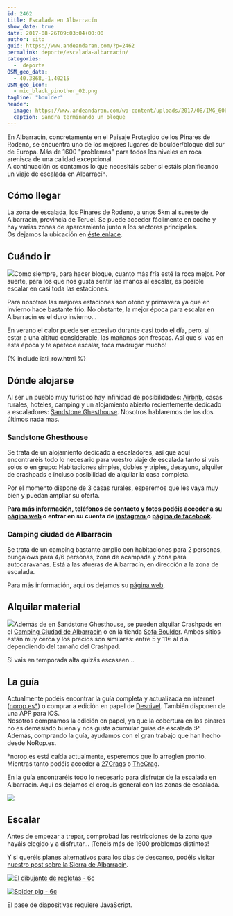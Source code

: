 ```yaml
---
id: 2462
title: Escalada en Albarracín
show_date: true
date: 2017-08-26T09:03:04+00:00
author: sito
guid: https://www.andeandaran.com/?p=2462
permalink: deporte/escalada-albarracin/
categories:
  -  deporte
OSM_geo_data:
  - 40.3868,-1.40215
OSM_geo_icon:
  - mic_black_pinother_02.png
tagline: "boulder"
header:
  image: https://www.andeandaran.com/wp-content/uploads/2017/08/IMG_6065.jpg
  caption: Sandra terminando un bloque
---
```


  En Albarracín, concretamente en el Paisaje Protegido de los Pinares de Rodeno, se encuentra uno de los mejores lugares de boulder/bloque del sur de Europa. Más de 1600 "problemas" para todos los niveles en roca arenisca de una calidad excepcional.<br /> A continuación os contamos lo que necesitáis saber si estáis planificando un viaje de escalada en Albarracín.<!--more-->


## Cómo llegar

La zona de escalada, los Pinares de Rodeno, a unos 5km al sureste de Albarracín, provincia de Teruel. Se puede acceder fácilmente en coche y hay varias zonas de aparcamiento junto a los sectores principales.  
Os dejamos la ubicación en [éste enlace](https://www.google.es/maps/place/Albarracin+parking/@40.3896927,-1.4155869,16.32z/data=!4m5!3m4!1s0x0:0x628cd1685e722f97!8m2!3d40.3873642!4d-1.4066081).

## Cuándo ir



  <img class="size-medium wp-image-2502 alignleft" src="https://www.andeandaran.com/wp-content/uploads/2017/08/escalada_albarracin-5.jpg" />Como siempre, para hacer bloque, cuanto más fría esté la roca mejor. Por suerte, para los que nos gusta sentir las manos al escalar, es posible escalar en casi toda las estaciones.



  Para nosotros las mejores estaciones son otoño y primavera ya que en invierno hace bastante frío. No obstante, la mejor época para escalar en Albarracín es el duro invierno...



  En verano el calor puede ser excesivo durante casi todo el día, pero, al estar a una altitud considerable, las mañanas son frescas. Así que si vas en esta época y te apetece escalar, toca madrugar mucho!


<!-- Start shortcoder -->

{% include iati_row.html %}


<!-- End shortcoder v4.0.3-->

## Dónde alojarse



  Al ser un pueblo muy turístico hay infinidad de posibilidades: <a href="https://www.airbnb.es/c/andrem115">Airbnb</a>, casas rurales, hoteles, camping y un alojamiento abierto recientemente dedicado a escaladores: <a href="https://sandstoneguesthouse.wixsite.com/sandstone">Sandstone Ghesthouse</a>. Nosotros hablaremos de los dos últimos nada mas.


<!-- Start shortcoder -->

<!-- andeandaran - adaptable 1 -->

<!-- End shortcoder v4.0.3-->

### Sandstone Ghesthouse



  Se trata de un alojamiento dedicado a escaladores, así que aquí encontraréis todo lo necesario para vuestro viaje de escalada tanto si vais solos o en grupo: Habitaciones simples, dobles y triples, desayuno, alquiler de crashpads e incluso posibilidad de alquilar la casa completa.



  Por el momento dispone de 3 casas rurales,  esperemos que les vaya muy bien y puedan ampliar su oferta.



  <strong>Para más información, teléfonos de contacto y fotos podéis acceder a su <a href="https://sandstoneguesthouse.wixsite.com/sandstone">página web</a> o entrar en su cuenta de <a href="https://www.instagram.com/sandstone_guesthouse/">instagram </a>o <a href="https://www.facebook.com/SandStoneGuestHouse.Albarracin/">página de facebook</a>.</strong>




###     Camping ciudad de Albarracín



  Se trata de un camping bastante amplio con habitaciones para 2 personas, bungalows para 4/6 personas, zona de acampada y zona para autocaravanas. Está a las afueras de Albarracín, en dirección a la zona de escalada.



  Para más información, aquí os dejamos su <a href="http://www.campingalbarracin.com">página web</a>.


##     Alquilar material



  <img class="alignright size-medium wp-image-2501" src="https://www.andeandaran.com/wp-content/uploads/2017/08/escalada_albarracin-4.jpg" />Además de en Sandstone Ghesthouse, se pueden alquilar Crashpads en el <a href="https://www.google.es/maps/place/Camping+Ciudad+De+Albarracín/@40.4123289,-1.4274488,15z/data=!4m5!3m4!1s0x0:0xab9a2f26ef803847!8m2!3d40.4123289!4d-1.4274488">Camping Ciudad de Albarracín</a> o en la tienda <a href="https://www.google.es/maps/place/Sofa+Boulder+Albarracín+Climbing+Shop/@40.410647,-1.4310538,15z/data=!4m5!3m4!1s0x0:0x635338e89a3316a7!8m2!3d40.410647!4d-1.4310538">Sofa Boulder</a>. Ambos sitios están muy cerca y los precios son similares: entre 5 y 11€ al día dependiendo del tamaño del Crashpad.



  Si vais en temporada alta quizás escaseen...


##     La guía



  Actualmente podéis encontrar la guía completa y actualizada en internet (<a href="http://www.norop.es">norop.es*</a>) o comprar a edición en papel de <a href="http://www.libreriadesnivel.com/libros/boulder-albarracin/9788498292510/">Desnivel</a>. También disponen de una APP para iOS.<br /> Nosotros compramos la edición en papel, ya que la cobertura en los pinares no es demasiado buena y nos gusta acumular guías de escalada :P. Además, comprando la guía, ayudamos con el gran trabajo que han hecho desde NoRop.es.



  *norop.es está caída actualmente, esperemos que lo arreglen pronto. Mientras tanto podéis acceder a <a href="https://27crags.com/crags/albarracin">27Crags</a> o <a href="https://www.thecrag.com/climbing/spain/valencia-cuenca-area/albarracin">TheCrag</a>.      


  En la guía encontraréis todo lo necesario para disfrutar de la escalada en Albarracín. Aquí os dejamos el croquis general con las zonas de escalada.



  <img class="aligncenter size-large wp-image-2481" src="https://www.andeandaran.com/wp-content/uploads/2017/08/mapaboulder.png"  />


##     Escalar



  Antes de empezar a trepar, comprobad las restricciones de la zona que hayáis elegido y a disfrutar... ¡Tenéis más de 1600 problemas distintos!



  Y si queréis planes alternativos para los días de descanso, podéis visitar <a href="https://www.andeandaran.com/viajes/espana/sierra-albarracin/">nuestro post sobre la Sierra de Albarracín</a>.





  <a href="https://www.flickr.com/photos/sitoo/21730841724"><img src="https://live.staticflickr.com/609/21730841724_a5453c1f3a_c.jpg" alt="El dibujante de regletas - 6c"  /></a>



  <a href="https://www.flickr.com/photos/sitoo/22364289221"><img src="https://live.staticflickr.com/5811/22364289221_5c440d72a3_c.jpg" alt="Spider pig - 6c"  /></a>


<p class="jetpack-slideshow-noscript robots-nocontent">
  El pase de diapositivas requiere JavaScript.


<div id="gallery-2462-1-slideshow" class="slideshow-window jetpack-slideshow slideshow-black" data-trans="fade" data-autostart="1" data-gallery="[{&quot;src&quot;:&quot;https:\/\/www.andeandaran.com\/wp-content\/uploads\/2017\/08\/escalada_albarracin-3-1024x683.jpg&quot;,&quot;id&quot;:&quot;2500&quot;,&quot;title&quot;:&quot;escalada_albarracin-3&quot;,&quot;alt&quot;:&quot;&quot;,&quot;caption&quot;:&quot;&quot;,&quot;itemprop&quot;:&quot;image&quot;},{&quot;src&quot;:&quot;https:\/\/www.andeandaran.com\/wp-content\/uploads\/2017\/08\/escalada_albarracin-2-1024x683.jpg&quot;,&quot;id&quot;:&quot;2499&quot;,&quot;title&quot;:&quot;escalada_albarracin-2&quot;,&quot;alt&quot;:&quot;&quot;,&quot;caption&quot;:&quot;&quot;,&quot;itemprop&quot;:&quot;image&quot;},{&quot;src&quot;:&quot;https:\/\/www.andeandaran.com\/wp-content\/uploads\/2017\/08\/escalada_albarracin-6-1024x683.jpg&quot;,&quot;id&quot;:&quot;2503&quot;,&quot;title&quot;:&quot;escalada_albarracin-6&quot;,&quot;alt&quot;:&quot;&quot;,&quot;caption&quot;:&quot;&quot;,&quot;itemprop&quot;:&quot;image&quot;},{&quot;src&quot;:&quot;https:\/\/www.andeandaran.com\/wp-content\/uploads\/2017\/08\/escalada_albarracin-5-1024x683.jpg&quot;,&quot;id&quot;:&quot;2502&quot;,&quot;title&quot;:&quot;Los colchoneteros!&quot;,&quot;alt&quot;:&quot;&quot;,&quot;caption&quot;:&quot;&quot;,&quot;itemprop&quot;:&quot;image&quot;}]" itemscope itemtype="https://schema.org/ImageGallery">
</div>


                  